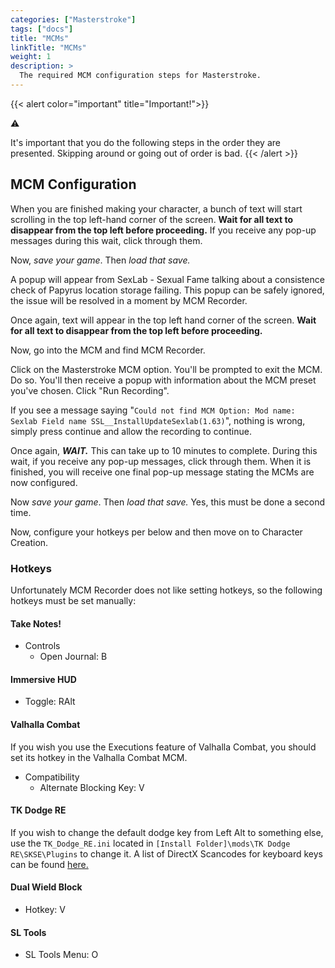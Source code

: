 ```yaml
---
categories: ["Masterstroke"]
tags: ["docs"] 
title: "MCMs"
linkTitle: "MCMs"
weight: 1
description: >
  The required MCM configuration steps for Masterstroke.
---
```


{{< alert color="important" title="Important!">}}
<div class="alert-icon">⚠️</div>

It's important that you do the following steps in the order they are presented. Skipping around or going out of order is bad.
{{< /alert >}}

## MCM Configuration

When you are finished making your character, a bunch of text will start scrolling in the top left-hand corner of the screen. **Wait for all text to disappear from the top left before proceeding.** If you receive any pop-up messages during this wait, click through them.

Now, *save your game*. Then *load that save.*

A popup will appear from SexLab - Sexual Fame talking about a consistence check of Papyrus location storage failing. This popup can be safely ignored, the issue will be resolved in a moment by MCM Recorder.

Once again, text will appear in the top left hand corner of the screen. **Wait for all text to disappear from the top left before proceeding.**

Now, go into the MCM and find MCM Recorder.

Click on the Masterstroke MCM option. You'll be prompted to exit the MCM. Do so. You'll then receive a popup with information about the MCM preset you've chosen. Click "Run Recording".

If you see a message saying "`Could not find MCM Option: Mod name: Sexlab Field name SSL__InstallUpdateSexlab(1.63)`", nothing is wrong, simply press continue and allow the recording to continue.

Once again, ***WAIT.*** This can take up to 10 minutes to complete. During this wait, if you receive any pop-up messages, click through them. When it is finished, you will receive one final pop-up message stating the MCMs are now configured.

Now *save your game*. Then *load that save.* Yes, this must be done a second time.

Now, configure your hotkeys per below and then move on to Character Creation.

### Hotkeys

Unfortunately MCM Recorder does not like setting hotkeys, so the following hotkeys must be set manually:

#### Take Notes!
- Controls
  - Open Journal: B

#### Immersive HUD
  - Toggle: RAlt
 
#### Valhalla Combat

If you wish you use the Executions feature of Valhalla Combat, you should set its hotkey in the Valhalla Combat MCM.
- Compatibility
  - Alternate Blocking Key: V

#### TK Dodge RE

If you wish to change the default dodge key from Left Alt to something else, use the `TK_Dodge_RE.ini` located in `[Install Folder]\mods\TK Dodge RE\SKSE\Plugins` to change it. A list of DirectX Scancodes for keyboard keys can be found [here.](https://wiki.nexusmods.com/index.php/DirectX_Scancodes_And_How_To_Use_Them)

#### Dual Wield Block
- Hotkey: V

#### SL Tools
- SL Tools Menu: O

